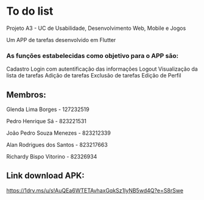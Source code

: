 # To do list

Projeto A3 - UC de Usabilidade, Desenvolvimento Web, Mobile e Jogos

Um APP de tarefas desenvolvido em Flutter

### As funções estabelecidas como objetivo para o APP são:

Cadastro
Login com autentificação das informações
Logout
Visualização da lista de tarefas
Adição de tarefas
Exclusão de tarefas
Edição de Perfil

## Membros:

Glenda Lima Borges - 127232519

Pedro Henrique Sá - 823221531

João Pedro Souza Menezes - 823212339

Alan Rodrigues dos Santos - 823217663

Richardy Bispo Vitorino - 82326934

## Link download APK:

https://1drv.ms/u/s!AuQEa6WTETAvhaxGqkSz1lyNB5wd4Q?e=S8rSwe

